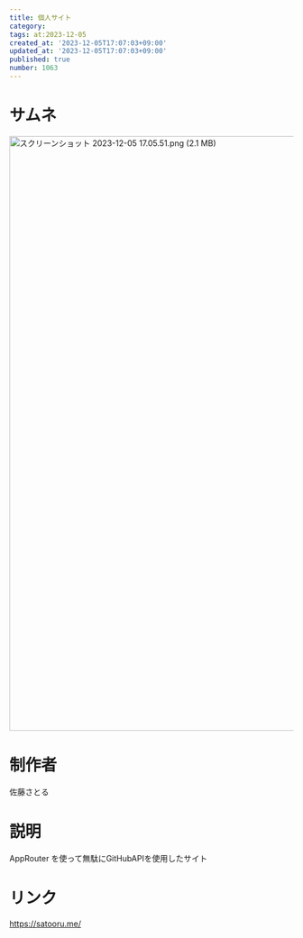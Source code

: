 ```yaml
---
title: 個人サイト
category:
tags: at:2023-12-05
created_at: '2023-12-05T17:07:03+09:00'
updated_at: '2023-12-05T17:07:03+09:00'
published: true
number: 1063
---
```


# サムネ
<img width="1056" alt="スクリーンショット 2023-12-05 17.05.51.png (2.1 MB)" src="https://img.esa.io/uploads/production/attachments/19973/2023/12/05/148142/88453cf1-f1f5-41a3-af3d-b0abed1e1e91.png">

# 制作者
佐藤さとる

# 説明
AppRouter を使って無駄にGitHubAPIを使用したサイト

# リンク
https://satooru.me/

